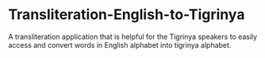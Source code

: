 # Transliteration-English-to-Tigrinya
A transliteration application that is helpful for the Tigrinya speakers to easily access and convert words in English  alphabet into tigrinya alphabet.

